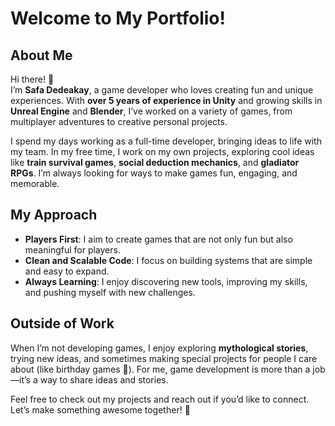 # Welcome to My Portfolio!

## About Me
Hi there! 👋  
I’m **Safa Dedeakay**, a game developer who loves creating fun and unique experiences. With **over 5 years of experience in Unity** and growing skills in **Unreal Engine** and **Blender**, I’ve worked on a variety of games, from multiplayer adventures to creative personal projects.

I spend my days working as a full-time developer, bringing ideas to life with my team. In my free time, I work on my own projects, exploring cool ideas like **train survival games**, **social deduction mechanics**, and **gladiator RPGs**. I’m always looking for ways to make games fun, engaging, and memorable.

## My Approach
- **Players First**: I aim to create games that are not only fun but also meaningful for players.
- **Clean and Scalable Code**: I focus on building systems that are simple and easy to expand.
- **Always Learning**: I enjoy discovering new tools, improving my skills, and pushing myself with new challenges.

## Outside of Work
When I’m not developing games, I enjoy exploring **mythological stories**, trying new ideas, and sometimes making special projects for people I care about (like birthday games 💖). For me, game development is more than a job—it’s a way to share ideas and stories.

Feel free to check out my projects and reach out if you’d like to connect. Let’s make something awesome together! 🚀
